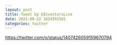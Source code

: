 ```yaml
--- 
layout: post 
title: Tweet by @InvestorsLive 
date: 2021-06-22 1624391501 
categories: twitter 
--- 
```

https://twitter.com/o/status/1407426059159670794
